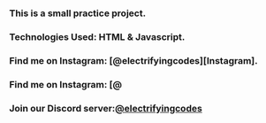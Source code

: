 ### This is a small practice project.

### Technologies Used: HTML & Javascript.

### Find me on Instagram: [@electrifyingcodes][Instagram].
### Find me on Instagram: [@
### Join our Discord server:[@electrifyingcodes][discord]

[Instgram]: https://www.instagram.com/electrifying_codes
[discord]: htt